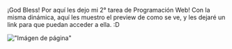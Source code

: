 ¡God Bless!
Por aquí les dejo mi 2° tarea de Programación Web! Con la misma dinámica, aquí les muestro el preview de como se ve, y les dejaré un link para que puedan acceder a ella. :D

!["Imágen de página"]("images/preview.png")
